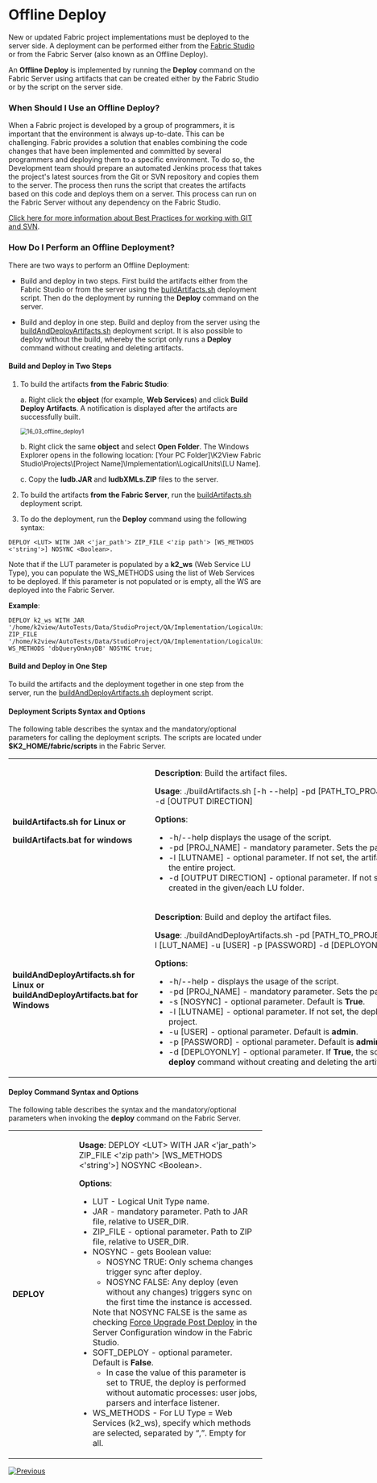 <studio>

# Offline Deploy

New or updated Fabric project implementations must be deployed to the server side. A deployment can be performed either from the [Fabric Studio](/articles/16_deploy_fabric/02_deploy_from_Fabric_Studio.md) or from the Fabric Server (also known as an Offline Deploy).

An **Offline Deploy** is implemented by running the **Deploy** command on the Fabric Server using artifacts that can be created either by the Fabric Studio or by the script on the server side.

### When Should I Use an Offline Deploy?
When a Fabric project is developed by a group of programmers, it is important that the environment is always up-to-date. This can be challenging. Fabric provides a solution that enables combining the code changes that have been implemented and committed by several programmers and deploying them to a specific environment. To do so, the Development team should prepare an automated Jenkins process that takes the project's latest sources from the Git or SVN repository and copies them to the server. The process then runs the script that creates the artifacts based on this code and deploys them on a server. This process can run on the Fabric Server without any dependency on the Fabric Studio. 

[Click here for more information about Best Practices for working with GIT and SVN](/articles/04_fabric_studio/07_best_practices_for_working_with_GIT_and_SVN.md).

### How Do I Perform an Offline Deployment?

There are two ways to perform an Offline Deployment:
- Build and deploy in two steps. First build the artifacts either from the Fabric Studio or from the server using the  [buildArtifacts.sh](03_offline_deploy.md#deployment-scripts-syntax-and-options) deployment script. Then do the deployment by running the **Deploy** command on the server.

- Build and deploy in one step. Build and deploy from the server using the  [buildAndDeployArtifacts.sh](03_offline_deploy.md#deployment-scripts-syntax-and-options) deployment script. It is also possible to deploy without the build, whereby the script only runs a **Deploy** command without creating and deleting artifacts.

#### Build and Deploy in Two Steps

1. To build the artifacts **from the Fabric Studio**:

   a. Right click the **object** (for example, **Web Services**) and click **Build Deploy Artifacts**. A notification is displayed after the artifacts are successfully built.

   <img src="images/16_03_offline_deploy1.png" alt="16_03_offline_deploy1" style="zoom: 80%;" />

   b. Right click the same **object** and select **Open Folder**. The Windows Explorer opens in the following location: [Your PC Folder]\K2View Fabric Studio\Projects\\[Project Name]\Implementation\LogicalUnits\\[LU Name].

   c. Copy the **ludb.JAR** and **ludbXMLs.ZIP** files to the server.

2. To build the artifacts **from the Fabric Server**, run the  [buildArtifacts.sh](/articles/16_deploy_fabric/03_offline_deploy.md#deployment-scripts-syntax-and-options) deployment script.

3. To do the deployment, run the **Deploy** command using the following syntax:

~~~
DEPLOY <LUT> WITH JAR <'jar_path'> ZIP_FILE <'zip path'> [WS_METHODS <'string'>] NOSYNC <Boolean>.
~~~




Note that if the LUT parameter is populated by a **k2_ws** (Web Service LU Type), you can populate the WS_METHODS using the list of Web Services to be deployed. If this parameter is not populated or is empty, all the WS are deployed into the Fabric Server.

**Example**:

~~~
DEPLOY k2_ws WITH JAR '/home/k2view/AutoTests/Data/StudioProject/QA/Implementation/LogicalUnits/k2_ws/ludb.jar' ZIP_FILE '/home/k2view/AutoTests/Data/StudioProject/QA/Implementation/LogicalUnits/k2_ws/ludbXMLs.zip' WS_METHODS 'dbQueryOnAnyDB' NOSYNC true;
~~~




#### Build and Deploy in One Step
To build the artifacts and the deployment together in one step from the server, run the  [buildAndDeployArtifacts.sh](/articles/16_deploy_fabric/03_offline_deploy.md#deployment-scripts-syntax-and-options) deployment script.

#### Deployment Scripts Syntax and Options
The following table describes the syntax and the mandatory/optional parameters for calling the deployment scripts. The scripts are located under **$K2_HOME/fabric/scripts** in the Fabric Server.

   <table style="width: 900px;">
<tbody>
   <tr>
<td style="width: 270px;">
   <p style="text-align: left;"><h4>
       <strong>buildArtifacts.sh</strong> for Linux or</p>
   <p><strong>buildArtifacts.bat</strong> for windows</p>
   </td>
   <td style="width: 630px;">
   <p><strong>Description</strong>: Build the artifact files.</p>
   <p><strong>Usage</strong>: ./buildArtifacts.sh&nbsp;[-h --help] -pd [PATH_TO_PROJECT] -l [LUTNAME] -d [OUTPUT DIRECTION]</p>
   <p><strong>Options</strong>:</p>
   <ul>
   <li>-h/--help displays the usage of the script.</li>
   <li>-pd [PROJ_NAME] - mandatory parameter. Sets the path to the project.</li>
   <li>-l [LUTNAME] - optional parameter. If not set, the artifacts are created for the entire project.</li>
   <li>-d [OUTPUT DIRECTION] - optional parameter. If not set, the artifacts are created in the given/each LU folder.</li>
   </ul>
   </td>
   </tr>
   <tr>
   <td style="width: 189px;"><h4>
   <p><strong>buildAndDeployArtifacts.sh</strong> for Linux or <strong>buildAndDeployArtifacts.bat</strong> for Windows</p>
   </td>
   <td style="width: 401px;">
   <p><strong>Description</strong>: Build and deploy the artifact files.</p>
   <p><strong>Usage</strong>: ./buildAndDeployArtifacts.sh -pd [PATH_TO_PROJECT] -s [NOSYNC] -l [LUT_NAME] -u [USER] -p [PASSWORD] -d [DEPLOYONLY]</p>
   <p><strong>Options</strong>:</p>
   <ul>
   <li>-h/--help - displays the usage of the script.</li>
   <li>-pd [PROJ_NAME] - mandatory parameter. Sets the path to the project.</li>
   <li>-s [NOSYNC] - optional parameter. Default is <strong>True</strong>.</li>
   <li>-l [LUTNAME] - optional parameter. If not set, the deploy runs for the entire project.</li>
   <li>-u [USER] - optional parameter. Default is <strong>admin</strong>.</li>
   <li>-p [PASSWORD] - optional parameter. Default is <strong>admin</strong>.</li>
   <li>-d [DEPLOYONLY] - optional parameter. If <strong>True</strong>, the script only runs a <strong>deploy</strong> command without creating and deleting the artifacts.</li>
   </ul>
   </td>
   </tr>
   </tbody>
   </table>
   

#### Deploy Command Syntax and Options
The following table describes the syntax and the mandatory/optional parameters when invoking the **deploy** command on the Fabric Server.

<table width="900px">
<tbody>
<tr>
<td width="200px">
<p><strong>DEPLOY</strong></p>
</td>
<td width="700px">
<p><strong>Usage</strong>: DEPLOY &lt;LUT&gt; WITH JAR &lt;'jar_path'&gt; ZIP_FILE &lt;'zip path'&gt; [WS_METHODS &lt;'string'&gt;] NOSYNC &lt;Boolean&gt;.</p>
<p><strong>Options</strong>:</p>
<ul>
<li>LUT - Logical Unit Type name.</li>
<li>JAR - mandatory parameter. Path to JAR file, relative to USER_DIR.</li>
<li>ZIP_FILE - optional parameter. Path to ZIP file, relative to USER_DIR.</li>
<li>NOSYNC - gets Boolean value:
<ul>
<li>NOSYNC TRUE: Only schema changes trigger sync after deploy.</li>
<li>NOSYNC FALSE: Any deploy (even without any changes) triggers sync on the first time the instance is accessed.</li>
</ul>
Note that NOSYNC FALSE is the same as checking <a href="/articles/14_sync_LU_instance/02_sync_modes.md#fabric-studio-server-configuration---force-upgrade-post-deploy-checkbox">Force Upgrade Post Deploy</a> in the Server Configuration window in the Fabric Studio.</li>
<li>SOFT_DEPLOY - optional parameter. Default is <strong>False</strong>.
<ul>
<li>In case the value of this parameter is set to TRUE, the deploy is performed without automatic processes: user jobs, parsers and interface listener.</li>
</ul>
</li>
<li>WS_METHODS - For LU Type = Web Services (k2_ws), specify which methods are selected, separated by &ldquo;,&rdquo;. Empty for all.</li>
</ul>
</td>
</tr>
</tbody>
</table>




[![Previous](/articles/images/Previous.png)](/articles/16_deploy_fabric/02_deploy_from_Fabric_Studio.md)

</studio>
